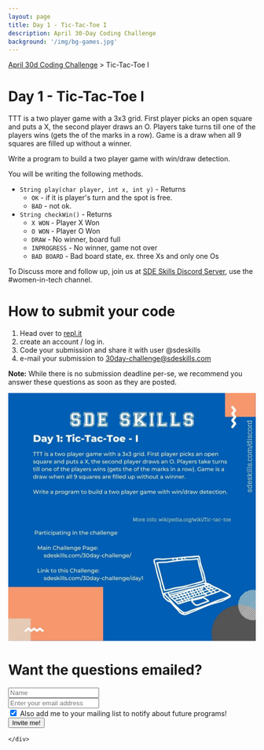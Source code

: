 ```yaml
---
layout: page
title: Day 1 - Tic-Tac-Toe I
description: April 30-Day Coding Challenge
background: '/img/bg-games.jpg'
---
```

[April 30d Coding Challenge](/30day-challenge/) > Tic-Tac-Toe I

# Day 1 - Tic-Tac-Toe I

TTT is a two player game with a 3x3 grid. First player picks an open square and puts a X, the second player draws an O. Players take turns till one of the players wins (gets the of the marks in a row). Game is a draw when all 9 squares are filled up without a winner.

Write a program to build a two player game with win/draw detection.

You will be writing the following methods.
* `` String play(char player, int x, int y) `` - Returns
    * ``OK`` - if it is player's turn and the spot is free.
    * ``BAD`` - not ok.
* `` String checkWin() `` - Returns
    * ``X WON`` - Player X Won
    * ``O WON`` - Player O Won
    * ``DRAW`` - No winner, board full
    * ``INPROGRESS`` - No winner, game not over
    * ``BAD BOARD`` - Bad board state, ex. three Xs and only one Os


To Discuss more and follow up, join us at [SDE Skills Discord Server](https://sdeskills.com/discord), use the #women-in-tech channel.

# How to submit your code
1. Head over to [repl.it](https://repl.it)
2. create an account / log in.
3. Code your submission and share it with user @sdeskills
4. e-mail your submission to [30day-challenge@sdeskills.com](mailto:30day-challenge@sdeskills.com)

**Note:** While there is no submission deadline per-se, we recommend you answer these questions as soon as they are posted.

![Day 1 - Tic-Tac-Toe I](/img/30day-challenge/day1.jpg)

# Want the questions emailed?
<form name="challenge" id="challenge">
  <div class="form-row">
    <div class="col-mx-12 col-md-9">
		<div class="row">
			<div class="col-mx-12 col-md-5">
			<input type="text" class="form-control form-control-lg mt-2" placeholder="Name" id="name" name="name">
			</div>
			<div class="col-mx-12 col-md-7">
			<input type="text" class="form-control form-control-lg mt-2" placeholder="Enter your email address" name="email" id="email">
			</div>
		</div>
		<div class="row">
			<div class="col-12">
				<div class="form-check">
					<input class="form-check-input" name="notify" type="checkbox" id="notify" checked="checked">
					<label class="form-check-label" for="notify">Also add me to your mailing list to notify about future programs!</label>
      			</div>
			</div>
	    </div>
    </div>
    <div class="col">
      <input  name="purpose" type="hidden" id="purpose" value="30dchallenge">
	  <button id="challengeSubmit" type="Submit" class="btn btn-primary mt-2">Invite me!</button>

    </div>
  </div>
</form>
<br/>

<!-- Event snippet for Website sale conversion page -->
<script>
  gtag('event', 'conversion', {
      'send_to': 'AW-674035741/-8rRCNqqlP4BEJ3ws8EC',
      'transaction_id': ''
  });
</script>
